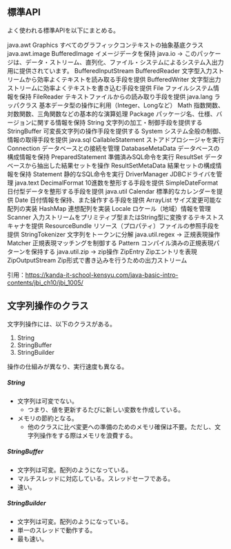 ## 標準API
よく使われる標準APIを以下にまとめる。

java.awt
    Graphics	すべてのグラフィックコンテキストの抽象基底クラス
java.awt.image
    BufferedImage	イメージデータを保持
java.io
    → このパッケージは、データ・ストリーム、直列化、ファイル・システムによるシステム入出力用に提供されています。
    BufferedInputStream
    BufferedReader	文字型入力ストリームから効率よくテキストを読み取る手段を提供
    BufferedWriter	文字型出力ストリームに効率よくテキストを書き込む手段を提供
    File	ファイルシステム情報を保持
    FileReader	テキストファイルからの読み取り手段を提供
java.lang
    ラッパクラス	基本データ型の操作に利用（Integer、Longなど）
    Math	指数関数、対数関数、三角関数などの基本的な演算処理
    Package	パッケージ名、仕様、バージョンに関する情報を保持
    String	文字列の加工・制御手段を提供する
    StringBuffer	可変長文字列の操作手段を提供する
    System	システム全般の制御、情報の取得手段を提供
java.sql
    CallableStatement	ストアドプロシージャを実行
    Connection	データベースとの接続を管理
    DatabaseMetaData	データベースの構成情報を保持
    PreparedStatement	準備済みSQL命令を実行
    ResultSet	データベースから抽出した結果セットを操作
    ResultSetMetaData	結果セットの構成情報を保持
    Statement	静的なSQL命令を実行
    DriverManager	JDBCドライバを管理
java.text
    DecimalFormat	10進数を整形する手段を提供
    SimpleDateFormat	日付型データを整形する手段を提供
java.util
    Calendar	標準的なカレンダーを提供
    Date	日付情報を保持、また操作する手段を提供
    ArrayList	サイズ変更可能な配列の実装
    HashMap	連想配列を実装
    Locale	ロケール（地域）情報を管理
    Scanner	入力ストリームをプリミティブ型またはString型に変換するテキストスキャナを提供
    ResourceBundle	リソース（プロパティ）ファイルの参照手段を提供
    StringTokenizer	文字列をトークンに分解
java.util.regex
    → 正規表現操作
    Matcher	正規表現マッチングを制御する
    Pattern	コンパイル済みの正規表現パターンを保持する
java.util.zip
    → zip操作
    ZipEntry	Zipエントリを表現
    ZipOutputStream	Zip形式で書き込みを行うための出力ストリーム

引用：https://kanda-it-school-kensyu.com/java-basic-intro-contents/jbi_ch10/jbi_1005/

## 文字列操作のクラス
文字列操作には、以下のクラスがある。
1. String
2. StringBuffer
3. StringBuilder

操作の仕組みが異なり、実行速度も異なる。

##### String
- 文字列は可変でない。
  - つまり、値を更新するたびに新しい変数を作成している。
- メモリの節約となる。
  - 他のクラスに比べ変更への準備のためのメモリ確保は不要。ただし、文字列操作をする際はメモリを浪費する。

##### StringBuffer
- 文字列は可変。配列のようになっている。
- マルチスレッドに対応している。スレッドセーフである。
- 速い。

##### StringBuilder
- 文字列は可変。配列のようになっている。
- 単一のスレッドで動作する。
- 最も速い。
